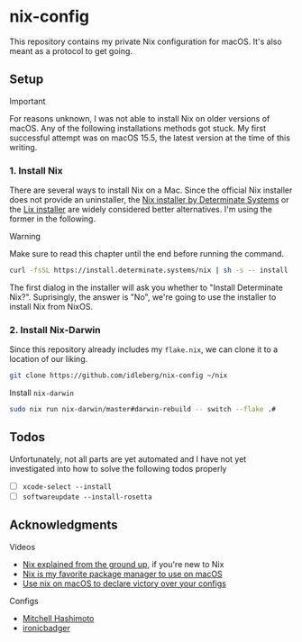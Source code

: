 # nix-config

This repository contains my private Nix configuration for macOS. It's also meant as a protocol to get going.

## Setup

> [!IMPORTANT]
> For reasons unknown, I was not able to install Nix on older versions of macOS. Any of the following installations methods got stuck. My first successful attempt was on macOS 15.5, the latest version at the time of this writing.

### 1. Install Nix

There are several ways to install Nix on a Mac. Since the official Nix installer does not provide an uninstaller, the [Nix installer by Determinate Systems](https://github.com/DeterminateSystems/nix-installer?tab=readme-ov-file#determinate-nix-installer) or the [Lix installer](https://lix.systems/install/#on-any-other-linuxmacos-system) are widely considered better alternatives. I'm using the former in the following.

> [!WARNING]
> Make sure to read this chapter until the end before running the command.

```sh
curl -fsSL https://install.determinate.systems/nix | sh -s -- install
```

The first dialog in the installer will ask you whether to "Install Determinate Nix?". Suprisingly, the answer is "No", we're going to use the installer to install Nix from NixOS.

### 2. Install Nix-Darwin

Since this repository already includes my `flake.nix`, we can clone it to a location of our liking.

```sh
git clone https://github.com/idleberg/nix-config ~/nix
```

Install `nix-darwin`

```sh
sudo nix run nix-darwin/master#darwin-rebuild -- switch --flake .#
```

## Todos

Unfortunately, not all parts are yet automated and I have not yet investigated into how to solve the following todos properly

- [ ] `xcode-select --install`
- [ ] `softwareupdate --install-rosetta`

## Acknowledgments

Videos

- [Nix explained from the ground up](https://www.youtube.com/watch?v=5D3nUU1OVx8), if you're new to Nix
- [Nix is my favorite package manager to use on macOS](https://www.youtube.com/watch?v=Z8BL8mdzWHI)
- [Use nix on macOS to declare victory over your configs](https://www.youtube.com/watch?v=qUmZtC6ts0M)

Configs

- [Mitchell Hashimoto](https://github.com/mitchellh/nixos-config)
- [ironicbadger](https://github.com/ironicbadger/nix-config)
